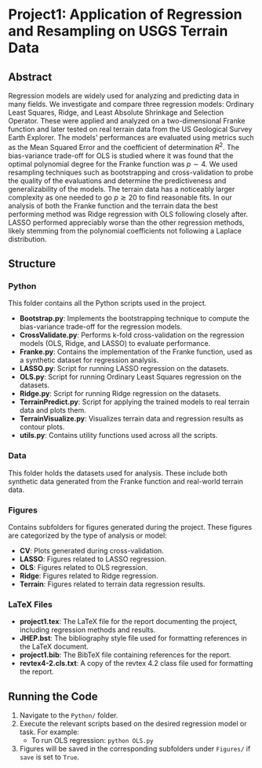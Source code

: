 # Project1: Application of Regression and Resampling on USGS Terrain Data

## Abstract
Regression models are widely used for analyzing and predicting data in many fields. We investigate and compare three regression models: Ordinary Least Squares, Ridge, and Least Absolute Shrinkage and Selection Operator. These were applied and analyzed on a two-dimensional Franke function and later tested on real terrain data from the US Geological Survey Earth Explorer. The models' performances are evaluated using metrics such as the Mean Squared Error and the coefficient of determination $R^2$. The bias-variance trade-off for OLS is studied where it was found that the optimal polynomial degree for the Franke function was $p\sim4$. We used resampling techniques such as bootstrapping and cross-validation to probe the quality of the evaluations and determine the predictiveness and generalizability of the models. The terrain data has a noticeably larger complexity as one needed to go $p\gtrsim 20$ to find reasonable fits. In our analysis of both the Franke function and the terrain data the best performing method was Ridge regression with OLS following closely after. LASSO performed appreciably worse than the other regression methods, likely stemming from the polynomial coefficients not following a Laplace distribution.

## Structure

### Python
This folder contains all the Python scripts used in the project.

- **Bootstrap.py**: Implements the bootstrapping technique to compute the bias-variance trade-off for the regression models.
- **CrossValidate.py**: Performs k-fold cross-validation on the regression models (OLS, Ridge, and LASSO) to evaluate performance.
- **Franke.py**: Contains the implementation of the Franke function, used as a synthetic dataset for regression analysis.
- **LASSO.py**: Script for running LASSO regression on the datasets.
- **OLS.py**: Script for running Ordinary Least Squares regression on the datasets.
- **Ridge.py**: Script for running Ridge regression on the datasets.
- **TerrainPredict.py**: Script for applying the trained models to real terrain data and plots them.
- **TerrainVisualize.py**: Visualizes terrain data and regression results as contour plots.
- **utils.py**: Contains utility functions used across all the scripts.

### Data
This folder holds the datasets used for analysis. These include both synthetic data generated from the Franke function and real-world terrain data.

### Figures
Contains subfolders for figures generated during the project. These figures are categorized by the type of analysis or model:

- **CV**: Plots generated during cross-validation.
- **LASSO**: Figures related to LASSO regression.
- **OLS**: Figures related to OLS regression.
- **Ridge**: Figures related to Ridge regression.
- **Terrain**: Figures related to terrain data regression results.

### LaTeX Files
- **project1.tex**: The LaTeX file for the report documenting the project, including regression methods and results.
- **JHEP.bst**: The bibliography style file used for formatting references in the LaTeX document.
- **project1.bib**: The BibTeX file containing references for the report.
- **revtex4-2.cls.txt**: A copy of the revtex 4.2 class file used for formatting the report.

## Running the Code

1. Navigate to the `Python/` folder.
2. Execute the relevant scripts based on the desired regression model or task. For example:
   - To run OLS regression: `python OLS.py`
3. Figures will be saved in the corresponding subfolders under `Figures/` if `save` is set to `True`.